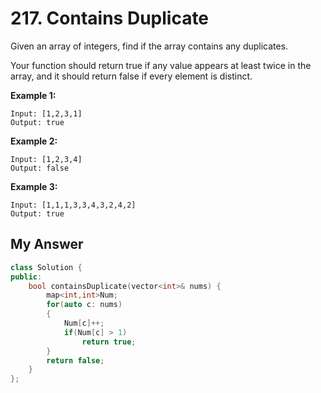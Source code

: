 # 217. Contains Duplicate

Given an array of integers, find if the array contains any duplicates.

Your function should return true if any value appears at least twice in the array, and it should return false if every element is distinct.

**Example 1:**

```
Input: [1,2,3,1]
Output: true
```

**Example 2:**

```
Input: [1,2,3,4]
Output: false
```

**Example 3:**

```
Input: [1,1,1,3,3,4,3,2,4,2]
Output: true
```



## My Answer

```c++
class Solution {
public:
    bool containsDuplicate(vector<int>& nums) {
        map<int,int>Num;
        for(auto c: nums)
        {
            Num[c]++;
            if(Num[c] > 1)
                return true;
        }
        return false;
    }
};
```

